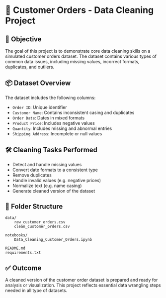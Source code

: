 # 🧹 Customer Orders - Data Cleaning Project

## 🎯 Objective
The goal of this project is to demonstrate core data cleaning skills on a simulated customer orders dataset. The dataset contains various types of common data issues, including missing values, incorrect formats, duplicates, and outliers.

## 📦 Dataset Overview
The dataset includes the following columns:
- `Order ID`: Unique identifier 
- `Customer Name`: Contains inconsistent casing and duplicates
- `Order Date`: Dates in mixed formats
- `Product Price`: Includes negative values
- `Quantity`: Includes missing and abnormal entries
- `Shipping Address`: Incomplete or null values

## 🛠️ Cleaning Tasks Performed
- Detect and handle missing values
- Convert date formats to a consistent type
- Remove duplicates
- Handle invalid values (e.g. negative prices)
- Normalize text (e.g. name casing)
- Generate cleaned version of the dataset

## 📁 Folder Structure
```
data/
    raw_customer_orders.csv
    clean_customer_orders.csv

notebooks/
    Data_Cleaning_Customer_Orders.ipynb

README.md
requirements.txt
```

## ✅ Outcome
A cleaned version of the customer order dataset is prepared and ready for analysis or visualization. This project reflects essential data wrangling steps needed in all type of datasets.

